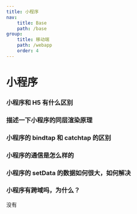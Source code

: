 ```yaml
---
title: 小程序
nav:
    title: Base
    path: /base
group:
    title: 移动端
    path: /webapp
    order: 4
---
```


# 小程序

### 小程序和 H5 有什么区别

### 描述一下小程序的同层渲染原理

### 小程序的 bindtap 和 catchtap 的区别

### 小程序的通信是怎么样的

### 小程序的 setData 的数据如何很大，如何解决

### 小程序有跨域吗，为什么？

没有
